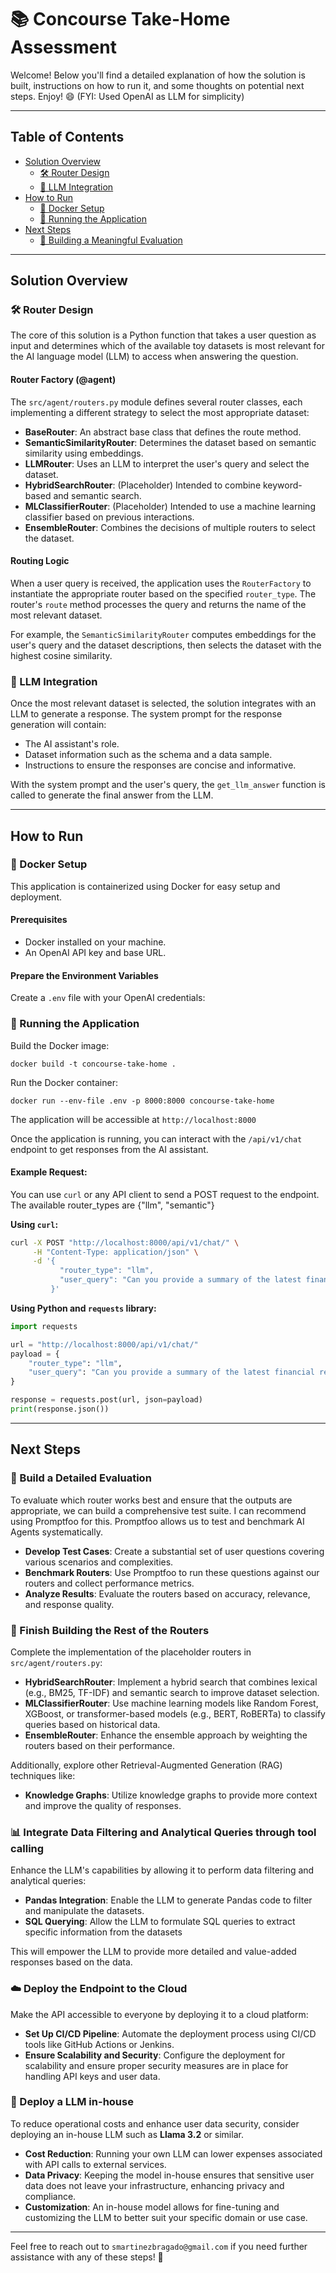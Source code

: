 # 📚 Concourse Take-Home Assessment

Welcome! Below you'll find a detailed explanation of how the solution is built, instructions on how to run it, and some thoughts on potential next steps. Enjoy! 😄
(FYI: Used OpenAI as LLM for simplicity)

---

## Table of Contents

- [Solution Overview](#solution-overview)
  - [🛠 Router Design](#router-design)
  - [🤖 LLM Integration](#llm-integration)
- [How to Run](#how-to-run)
  - [🐳 Docker Setup](#docker-setup)
  - [🚀 Running the Application](#running-the-application)
- [Next Steps](#next-steps)
  - [🧪 Building a Meaningful Evaluation](#building-a-meaningful-evaluation)

---

## Solution Overview

### 🛠 Router Design

The core of this solution is a Python function that takes a user question as input and determines which of the available toy datasets is most relevant for the AI language model (LLM) to access when answering the question.

#### Router Factory (@agent)

The `src/agent/routers.py` module defines several router classes, each implementing a different strategy to select the most appropriate dataset:

- **BaseRouter**: An abstract base class that defines the route method.
- **SemanticSimilarityRouter**: Determines the dataset based on semantic similarity using embeddings.
- **LLMRouter**: Uses an LLM to interpret the user's query and select the dataset.
- **HybridSearchRouter**: (Placeholder) Intended to combine keyword-based and semantic search.
- **MLClassifierRouter**: (Placeholder) Intended to use a machine learning classifier based on previous interactions.
- **EnsembleRouter**: Combines the decisions of multiple routers to select the dataset.

#### Routing Logic

When a user query is received, the application uses the `RouterFactory` to instantiate the appropriate router based on the specified `router_type`. The router's `route` method processes the query and returns the name of the most relevant dataset.

For example, the `SemanticSimilarityRouter` computes embeddings for the user's query and the dataset descriptions, then selects the dataset with the highest cosine similarity.

### 🤖 LLM Integration

Once the most relevant dataset is selected, the solution integrates with an LLM to generate a response. The system prompt for the response generation will contain:

- The AI assistant's role.
- Dataset information such as the schema and a data sample.
- Instructions to ensure the responses are concise and informative.

With the system prompt and the user's query, the `get_llm_answer` function is called to generate the final answer from the LLM.

---

## How to Run

### 🐳 Docker Setup

This application is containerized using Docker for easy setup and deployment.

#### Prerequisites

- Docker installed on your machine.
- An OpenAI API key and base URL.

#### Prepare the Environment Variables

Create a `.env` file with your OpenAI credentials:

### 🚀 Running the Application

Build the Docker image:

```docker build -t concourse-take-home .```

Run the Docker container:

```docker run --env-file .env -p 8000:8000 concourse-take-home```

The application will be accessible at ```http://localhost:8000```


Once the application is running, you can interact with the `/api/v1/chat` endpoint to get responses from the AI assistant.

#### Example Request:

You can use `curl` or any API client to send a POST request to the endpoint. The available router_types are {"llm", "semantic"}

**Using `curl`:**

```bash
curl -X POST "http://localhost:8000/api/v1/chat/" \
     -H "Content-Type: application/json" \
     -d '{
           "router_type": "llm",
           "user_query": "Can you provide a summary of the latest financial reports?"
         }'
```

**Using Python and `requests` library:**

```python
import requests

url = "http://localhost:8000/api/v1/chat/"
payload = {
    "router_type": "llm",
    "user_query": "Can you provide a summary of the latest financial reports?"
}

response = requests.post(url, json=payload)
print(response.json())
```


---

## Next Steps

### 🧪 Build a Detailed Evaluation

To evaluate which router works best and ensure that the outputs are appropriate, we can build a comprehensive test suite. I can recommend using Promptfoo for this. Promptfoo allows us to test and benchmark AI Agents systematically.

- **Develop Test Cases**: Create a substantial set of user questions covering various scenarios and complexities.
- **Benchmark Routers**: Use Promptfoo to run these questions against our routers and collect performance metrics.
- **Analyze Results**: Evaluate the routers based on accuracy, relevance, and response quality.

### 🔧 Finish Building the Rest of the Routers

Complete the implementation of the placeholder routers in `src/agent/routers.py`:

- **HybridSearchRouter**: Implement a hybrid search that combines lexical (e.g., BM25, TF-IDF) and semantic search to improve dataset selection.
- **MLClassifierRouter**: Use machine learning models like Random Forest, XGBoost, or transformer-based models (e.g., BERT, RoBERTa) to classify queries based on historical data.
- **EnsembleRouter**: Enhance the ensemble approach by weighting the routers based on their performance.

Additionally, explore other Retrieval-Augmented Generation (RAG) techniques like:

- **Knowledge Graphs**: Utilize knowledge graphs to provide more context and improve the quality of responses.

### 📊 Integrate Data Filtering and Analytical Queries through tool calling

Enhance the LLM's capabilities by allowing it to perform data filtering and analytical queries:

- **Pandas Integration**: Enable the LLM to generate Pandas code to filter and manipulate the datasets.
- **SQL Querying**: Allow the LLM to formulate SQL queries to extract specific information from the datasets

This will empower the LLM to provide more detailed and value-added responses based on the data.

### ☁️ Deploy the Endpoint to the Cloud

Make the API accessible to everyone by deploying it to a cloud platform:

- **Set Up CI/CD Pipeline**: Automate the deployment process using CI/CD tools like GitHub Actions or Jenkins.
- **Ensure Scalability and Security**: Configure the deployment for scalability and ensure proper security measures are in place for handling API keys and user data.

### 🤖 Deploy a LLM in-house

To reduce operational costs and enhance user data security, consider deploying an in-house LLM such as **Llama 3.2** or similar.

- **Cost Reduction**: Running your own LLM can lower expenses associated with API calls to external services.
- **Data Privacy**: Keeping the model in-house ensures that sensitive user data does not leave your infrastructure, enhancing privacy and compliance.
- **Customization**: An in-house model allows for fine-tuning and customizing the LLM to better suit your specific domain or use case.


---

Feel free to reach out to ```smartinezbragado@gmail.com``` if you need further assistance with any of these steps! 🚀
